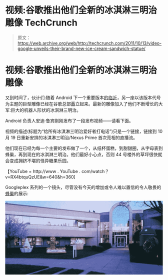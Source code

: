 # 视频:谷歌推出他们全新的冰淇淋三明治雕像 TechCrunch

> 原文：<https://web.archive.org/web/http://techcrunch.com/2011/10/13/video-google-unveils-their-brand-new-ice-cream-sandwich-statue/>

# 视频:谷歌推出他们全新的冰淇淋三明治雕像

又到时间了，伙计们:随着 Android 下一个重要版本[的临近](https://web.archive.org/web/20230203060636/https://techcrunch.com/2011/10/13/samsung-google-announce-ice-cream-sandwich-event-october-19-in-hong-kong/)，另一座以该版本代号为主题的巨型雕像已经在谷歌总部矗立起来。最新的雕像加入了他们不断增长的大军:巨大的机器人形状的冰淇淋三明治。

Android 负责人安迪·鲁宾刚刚发布了一段发布视频——请看下面。

视频的描述(标题为“给所有冰淇淋三明治爱好者打电话”)只是一个链接，链接到 10 月 19 日重新安排的冰淇淋三明治/Nexus Prime 首次亮相的直播流。

他们现在已经为每一个主要的发布做了一个，从纸杯蛋糕，到甜甜圈，从字母表到蜂巢，再到现在的冰淇淋三明治。他们最好小心点，否则 44 号楼外的草坪很快就会变成拥挤不堪的怪异糖果乐园。

【YouTube = http://www . YouTube . com/watch？v=RX4btquQzUE&w=640&h=360]

Googleplex 系列的一个镜头，尽管没有今天的增加或令人难以置信的令人敬畏的[蜂巢](https://web.archive.org/web/20230203060636/http://www.google.com/search?gcx=w&sourceid=chrome&ie=UTF-8&q=techcrunch+honeycomb+statue)的展示:

![](img/feb6b930763f78834bcce77fcc9263d1.png "building 44")